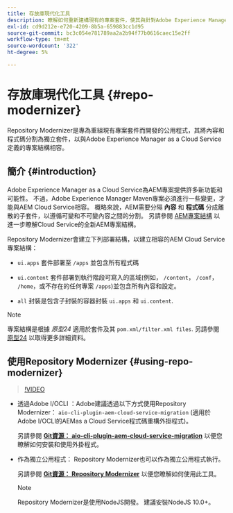 ```yaml
---
title: 存放庫現代化工具
description: 瞭解如何重新建構現有的專案套件，使其與針對Adobe Experience Manager as a Cloud Service定義的專案結構相容。
exl-id: cd9d212e-e720-4209-8b5a-659883cc1d95
source-git-commit: bc3c054e781789aa2a2b94f77b0616caec15e2ff
workflow-type: tm+mt
source-wordcount: '322'
ht-degree: 5%

---
```


# 存放庫現代化工具 {#repo-modernizer}

Repository Modernizer是專為重組現有專案套件而開發的公用程式，其將內容和程式碼分割為獨立套件，以與Adobe Experience Manager as a Cloud Service定義的專案結構相容。

## 簡介 {#introduction}

Adobe Experience Manager as a Cloud Service為AEM專案提供許多新功能和可能性。 不過，Adobe Experience Manager Maven專案必須進行一些變更，才能與AEM Cloud Service相容。 概略來說，AEM需要分隔 **內容** 和 **程式碼** 分成離散的子套件，以遵循可變和不可變內容之間的分割。 另請參閱 [AEM專案結構](https://experienceleague.adobe.com/docs/experience-manager-cloud-service/content/implementing/developing/aem-project-content-package-structure.html) 以進一步瞭解Cloud Service的全新AEM專案結構。

Repository Modernizer會建立下列部署結構，以建立相容的AEM Cloud Service專案結構：

* `ui.apps` 套件部署至 `/apps` 並包含所有程式碼

* `ui.content` 套件部署到執行階段可寫入的區域(例如， `/content`， `/conf`， `/home`，或不存在的任何專案 `/apps`)並包含所有內容和設定。

* `all` 封裝是包含子封裝的容器封裝 `ui.apps` 和 `ui.content`.

>[!NOTE]
>專案結構是根據 *原型24* 適用於套件及其 `pom.xml/filter.xml files`. 另請參閱 [原型24](https://github.com/adobe/aem-project-archetype) 以取得更多詳細資料。

## 使用Repository Modernizer {#using-repo-modernizer}

>[!VIDEO](https://video.tv.adobe.com/v/333057/?quality=12&learn=on)

* 透過Adobe I/OCLI ：Adobe建議透過以下方式使用Repository Modernizer： `aio-cli-plugin-aem-cloud-service-migration` (適用於Adobe I/OCLI的AEMas a Cloud Service程式碼重構外掛程式)。

  另請參閱 **[Git資源： aio-cli-plugin-aem-cloud-service-migration](https://github.com/adobe/aio-cli-plugin-aem-cloud-service-migration#introduction)** 以便您瞭解如何安裝和使用外掛程式。

* 作為獨立公用程式： Repository Modernizer也可以作為獨立公用程式執行。

  另請參閱 **[Git資源： Repository Modernizer](https://github.com/adobe/aem-cloud-service-source-migration/tree/master/packages/repository-modernizer)** 以便您瞭解如何使用此工具。

  >[!NOTE]
  >
  >Repository Modernizer是使用NodeJS開發。 建議安裝NodeJS 10.0+。
